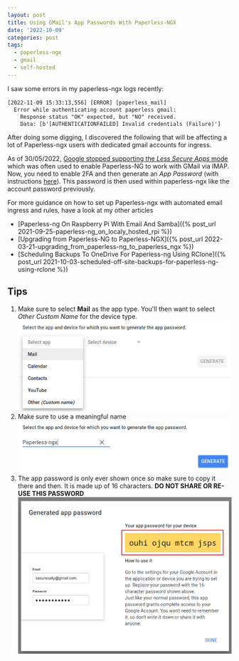 ```yaml
---
layout: post
title: Using GMail's App Passwords With Paperless-NGX
date: '2022-10-09'
categories: post
tags:
  - paperless-ngx
  - gmail
  - self-hosted
---
```


I saw some errors in my paperless-ngx logs recently:

```log
[2022-11-09 15:33:13,556] [ERROR] [paperless_mail] 
  Error while authenticating account paperless gmail: 
    Response status "OK" expected, but "NO" received. 
    Data: [b'[AUTHENTICATIONFAILED] Invalid credentials (Failure)']
```

After doing some digging, I discovered the following that will be affecting a lot of Paperless-ngx users with dedicated gmail accounts for ingress.

As of 30/05/2022, [Google stopped supporting the _Less Secure Apps_ mode](https://support.google.com/accounts/answer/6010255) which was often used to enable Paperless-NG to work with GMail via IMAP. Now, you need to enable 2FA and then generate an _App Password_ (with instructions [here](https://support.google.com/accounts/answer/185833)). This password is then used within paperless-ngx like the account password previously.

For more guidance on how to set up Paperless-ngx with automated email ingress and rules, have a look at my other articles 
  - [Paperless-ng On Raspberry Pi With Email And Samba]({% post_url 2021-09-25-paperless-ng_on_localy_hosted_rpi %})
  - [Upgrading from Paperless-NG to Paperless-NGX]({% post_url 2022-03-21-upgrading_from_paperless-ng_to_paperless_ngx %})
  - [Scheduling Backups To OneDrive For Paperless-ng Using RClone]({% post_url 2021-10-03-scheduled-off-site-backups-for-paperless-ng-using-rclone %})

## Tips

1. Make sure to select **Mail** as the app type. You'll then want to select _Other Custom Name_ for the device type.
![B](/static/img/2022-11-09_gmail_with_paperless-ngx/2.png)
2. Make sure to use a meaningful name
![C](/static/img/2022-11-09_gmail_with_paperless-ngx/3.png)
3. The app password is only ever shown once so make sure to copy it there and then. It is made up of 16 characters. **DO NOT SHARE OR RE-USE THIS PASSWORD**
![D](/static/img/2022-11-09_gmail_with_paperless-ngx/4.png)